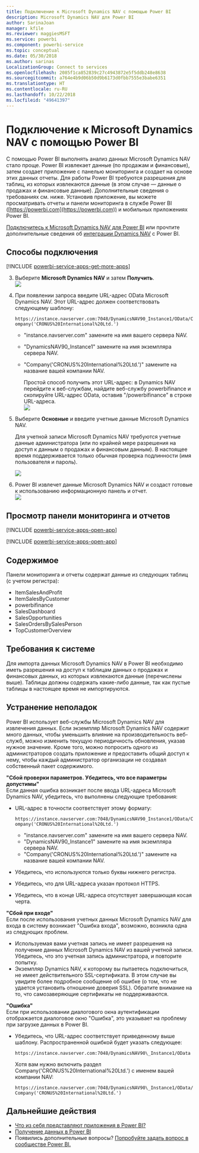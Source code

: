 ```yaml
---
title: Подключение к Microsoft Dynamics NAV с помощью Power BI
description: Microsoft Dynamics NAV для Power BI
author: SarinaJoan
manager: kfile
ms.reviewer: maggiesMSFT
ms.service: powerbi
ms.component: powerbi-service
ms.topic: conceptual
ms.date: 05/30/2018
ms.author: sarinas
LocalizationGroup: Connect to services
ms.openlocfilehash: 2085f1ca852839c27c4943872e5f5ddb248e8638
ms.sourcegitcommit: a764e4b9d06b50d9b6173d0fbb7555e3babe6351
ms.translationtype: HT
ms.contentlocale: ru-RU
ms.lasthandoff: 10/22/2018
ms.locfileid: "49641397"
---
```

# <a name="connect-to-microsoft-dynamics-nav-with-power-bi"></a>Подключение к Microsoft Dynamics NAV с помощью Power BI
С помощью Power BI выполнять анализ данных Microsoft Dynamics NAV стало проще. Power BI извлекает данные (по продажам и финансовые), затем создает приложение с панелью мониторинга и создает на основе этих данных отчеты. Для работы Power BI требуются разрешения для таблиц, из которых извлекаются данные (в этом случае — данные о продажах и финансовые данные). Дополнительные сведения о требованиях см. ниже. Установив приложение, вы можете просматривать отчеты и панели мониторинга в службе Power BI ([https://powerbi.com](https://powerbi.com)) и мобильных приложениях Power BI. 

[Подключитесь к Microsoft Dynamics NAV для Power BI](https://app.powerbi.com/getdata/services/microsoft-dynamics-nav) или прочтите дополнительные сведения об [интеграции Dynamics NAV](https://powerbi.microsoft.com/integrations/microsoft-dynamics-nav) с Power BI.

## <a name="how-to-connect"></a>Способы подключения
[!INCLUDE [powerbi-service-apps-get-more-apps](./includes/powerbi-service-apps-get-more-apps.md)]

3. Выберите **Microsoft Dynamics NAV** и затем **Получить**.  
   ![](media/service-connect-to-microsoft-dynamics-nav/mdnav.png)
4. При появлении запроса введите URL-адрес OData Microsoft Dynamics NAV. Этот URL-адрес должен соответствовать следующему шаблону:
   
    `https://instance.navserver.com:7048/DynamicsNAV90_Instance1/OData/Company('CRONUS%20International%20Ltd.')`
   
   * "instance.navserver.com" замените на имя вашего сервера NAV.
   * "DynamicsNAV90\_Instance1" замените на имя экземпляра сервера NAV.
   * "Company('CRONUS%20International%20Ltd.')" замените на название вашей компании NAV.
     
     Простой способ получить этот URL-адрес: в Dynamics NAV перейдите к веб-службам, найдите веб-службу powerbifinance и скопируйте URL-адрес OData, оставив "/powerbifinance" в строке URL-адреса.  
     ![](media/service-connect-to-microsoft-dynamics-nav/param.png)
5. Выберите **Основные** и введите учетные данные Microsoft Dynamics NAV.
   
    Для учетной записи Microsoft Dynamics NAV требуются учетные данные администратора (или по крайней мере разрешения на доступ к данным о продажах и финансовым данным).  В настоящее время поддерживается только обычная проверка подлинности (имя пользователя и пароль).
   
    ![](media/service-connect-to-microsoft-dynamics-nav/creds.png)
6. Power BI извлечет данные Microsoft Dynamics NAV и создаст готовые к использованию информационную панель и отчет.   
   ![](media/service-connect-to-microsoft-dynamics-nav/dashboard.png)

## <a name="view-the-dashboard-and-reports"></a>Просмотр панели мониторинга и отчетов
[!INCLUDE [powerbi-service-apps-open-app](./includes/powerbi-service-apps-open-app.md)]

[!INCLUDE [powerbi-service-apps-open-app](./includes/powerbi-service-apps-what-now.md)]

## <a name="whats-included"></a>Содержимое
Панели мониторинга и отчеты содержат данные из следующих таблиц (с учетом регистра):  

* ItemSalesAndProfit  
* ItemSalesByCustomer  
* powerbifinance  
* SalesDashboard  
* SalesOpportunities  
* SalesOrdersBySalesPerson  
* TopCustomerOverview  

## <a name="system-requirements"></a>Требования к системе
Для импорта данных Microsoft Dynamics NAV в Power BI необходимо иметь разрешения на доступ к таблицам данных о продажах и финансовых данных, из которых извлекаются данные (перечислены выше). Таблицы должны содержать какие-либо данные, так как пустые таблицы в настоящее время не импортируются.

## <a name="troubleshooting"></a>Устранение неполадок
Power BI использует веб-службы Microsoft Dynamics NAV для извлечения данных. Если экземпляр Microsoft Dynamics NAV содержит много данных, чтобы уменьшить влияние на производительность веб-служб, можно изменить текущую периодичность обновления, указав нужное значение. Кроме того, можно попросить одного из администраторов создать приложение и предоставить общий доступ к нему, чтобы каждый администратор организации не создавал собственный пакет содержимого.

**"Сбой проверки параметров. Убедитесь, что все параметры допустимы"**  
Если данная ошибка возникает после ввода URL-адреса Microsoft Dynamics NAV, убедитесь, что выполнены следующие требования:

* URL-адрес в точности соответствует этому формату:
  
    `https://instance.navserver.com:7048/DynamicsNAV90_Instance1/OData/Company('CRONUS%20International%20Ltd.')`
  
  * "instance.navserver.com" замените на имя вашего сервера NAV.
  * "DynamicsNAV90\_Instance1" замените на имя экземпляра сервера NAV.
  * "Company('CRONUS%20International%20Ltd.')" замените на название вашей компании NAV.
* Убедитесь, что используются только буквы нижнего регистра.  
* Убедитесь, что для URL-адреса указан протокол HTTPS.  
* Убедитесь, что в конце URL-адреса отсутствует завершающая косая черта.

**"Сбой при входе"**  
Если после использования учетных данных Microsoft Dynamics NAV для входа в систему возникает "Ошибка входа", возможно, возникла одна из следующих проблем.

* Используемая вами учетная запись не имеет разрешения на получение данных Microsoft Dynamics NAV из вашей учетной записи. Убедитесь, что это учетная запись администратора, и повторите попытку.
* Экземпляр Dynamics NAV, к которому вы пытаетесь подключиться, не имеет действительного SSL-сертификата. В этом случае вы увидите более подробное сообщение об ошибке (о том, что не удается установить отношение доверия SSL). Обратите внимание на то, что самозаверяющие сертификаты не поддерживаются.

**"Ошибка"**  
Если при использовании диалогового окна аутентификации отображается диалоговое окно "Ошибка", это указывает на проблему при загрузке данных в Power BI.

* Убедитесь, что URL-адрес соответствует приведенному выше шаблону. Распространенной ошибкой будет указать следующее:
  
    `https://instance.navserver.com:7048/DynamicsNAV90\_Instance1/OData`
  
    Хотя вам нужно включить раздел Company('CRONUS%20International%20Ltd.') с именем вашей компании NAV:
  
    `https://instance.navserver.com:7048/DynamicsNAV90\_Instance1/OData/Company('CRONUS%20International%20Ltd.')`

## <a name="next-steps"></a>Дальнейшие действия
* [Что из себя представляют приложения в Power BI?](service-create-distribute-apps.md)
* [Получение данных в Power BI](service-get-data.md)
* Появились дополнительные вопросы? [Попробуйте задать вопрос в сообществе Power BI.](http://community.powerbi.com/)

